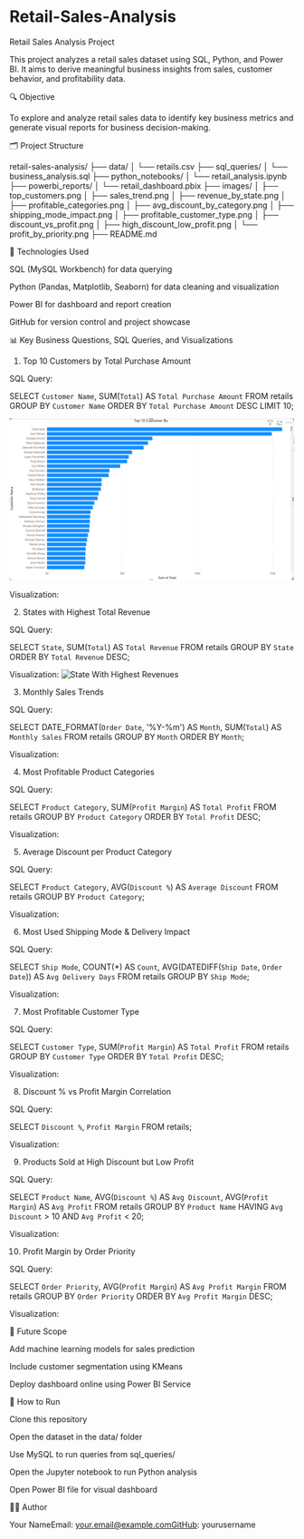 # Retail-Sales-Analysis
Retail Sales Analysis Project

This project analyzes a retail sales dataset using SQL, Python, and Power BI. It aims to derive meaningful business insights from sales, customer behavior, and profitability data.

🔍 Objective

To explore and analyze retail sales data to identify key business metrics and generate visual reports for business decision-making.

🗂 Project Structure

retail-sales-analysis/
├── data/
│   └── retails.csv
├── sql_queries/
│   └── business_analysis.sql
├── python_notebooks/
│   └── retail_analysis.ipynb
├── powerbi_reports/
│   └── retail_dashboard.pbix
├── images/
│   ├── top_customers.png
│   ├── sales_trend.png
│   ├── revenue_by_state.png
│   ├── profitable_categories.png
│   ├── avg_discount_by_category.png
│   ├── shipping_mode_impact.png
│   ├── profitable_customer_type.png
│   ├── discount_vs_profit.png
│   ├── high_discount_low_profit.png
│   └── profit_by_priority.png
├── README.md

🧾 Technologies Used

SQL (MySQL Workbench) for data querying

Python (Pandas, Matplotlib, Seaborn) for data cleaning and visualization

Power BI for dashboard and report creation

GitHub for version control and project showcase

📊 Key Business Questions, SQL Queries, and Visualizations

1. Top 10 Customers by Total Purchase Amount

SQL Query:

SELECT `Customer Name`, SUM(`Total`) AS `Total Purchase Amount`
FROM retails
GROUP BY `Customer Name`
ORDER BY `Total Purchase Amount` DESC
LIMIT 10;

![Top 10 Customers](images/Screenshot%202025-05-29%20145537.png)

Visualization:

2. States with Highest Total Revenue

SQL Query:

SELECT `State`, SUM(`Total`) AS `Total Revenue`
FROM retails
GROUP BY `State`
ORDER BY `Total Revenue` DESC;

Visualization:
![State With Highest Revenues](images/Screenshot%2025-05-28%170942.png)

3. Monthly Sales Trends

SQL Query:

SELECT DATE_FORMAT(`Order Date`, '%Y-%m') AS `Month`, SUM(`Total`) AS `Monthly Sales`
FROM retails
GROUP BY `Month`
ORDER BY `Month`;

Visualization:


4. Most Profitable Product Categories

SQL Query:

SELECT `Product Category`, SUM(`Profit Margin`) AS `Total Profit`
FROM retails
GROUP BY `Product Category`
ORDER BY `Total Profit` DESC;

Visualization:


5. Average Discount per Product Category

SQL Query:

SELECT `Product Category`, AVG(`Discount %`) AS `Average Discount`
FROM retails
GROUP BY `Product Category`;

Visualization:


6. Most Used Shipping Mode & Delivery Impact

SQL Query:

SELECT `Ship Mode`, COUNT(*) AS `Count`, AVG(DATEDIFF(`Ship Date`, `Order Date`)) AS `Avg Delivery Days`
FROM retails
GROUP BY `Ship Mode`;

Visualization:


7. Most Profitable Customer Type

SQL Query:

SELECT `Customer Type`, SUM(`Profit Margin`) AS `Total Profit`
FROM retails
GROUP BY `Customer Type`
ORDER BY `Total Profit` DESC;

Visualization:


8. Discount % vs Profit Margin Correlation

SQL Query:

SELECT `Discount %`, `Profit Margin`
FROM retails;

Visualization:


9. Products Sold at High Discount but Low Profit

SQL Query:

SELECT `Product Name`, AVG(`Discount %`) AS `Avg Discount`, AVG(`Profit Margin`) AS `Avg Profit`
FROM retails
GROUP BY `Product Name`
HAVING `Avg Discount` > 10 AND `Avg Profit` < 20;

Visualization:


10. Profit Margin by Order Priority

SQL Query:

SELECT `Order Priority`, AVG(`Profit Margin`) AS `Avg Profit Margin`
FROM retails
GROUP BY `Order Priority`
ORDER BY `Avg Profit Margin` DESC;

Visualization:


🔮 Future Scope

Add machine learning models for sales prediction

Include customer segmentation using KMeans

Deploy dashboard online using Power BI Service

📌 How to Run

Clone this repository

Open the dataset in the data/ folder

Use MySQL to run queries from sql_queries/

Open the Jupyter notebook to run Python analysis

Open Power BI file for visual dashboard

🙋‍♂️ Author

Your NameEmail: your.email@example.comGitHub: yourusername


